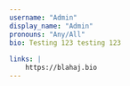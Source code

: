 ```yaml
---
username: "Admin"
display_name: "Admin"
pronouns: "Any/All"
bio: Testing 123 testing 123
  
links: |
    https://blahaj.bio
---
```

